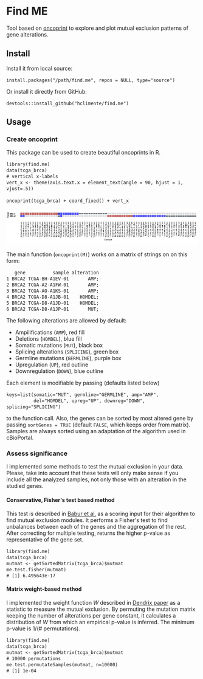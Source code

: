 # Find ME

Tool based on [oncoprint](https://github.com/dakl/oncoprint) to explore and plot mutual exclusion patterns of gene alterations.

## Install

Install it from local source:

```{r}
install.packages("/path/find.me", repos = NULL, type="source")
```

Or install it directly from GitHub:

```{r}
devtools::install_github("hclimente/find.me")
```

## Usage

### Create oncoprint

This package can be used to create beautiful oncoprints in R. 

```{r}
library(find.me)
data(tcga_brca)
# vertical x-labels
vert_x <- theme(axis.text.x = element_text(angle = 90, hjust = 1, vjust=.5))

oncoprint(tcga_brca) + coord_fixed() + vert_x
```

![oncoprint-example](oncoprint-example.png)

The main function (`oncoprint(M)`) works on a matrix of strings on on this form: 

```
   gene          sample alteration
1 BRCA2 TCGA-BH-A1EV-01       AMP;
2 BRCA2 TCGA-A2-A1FW-01       AMP;
3 BRCA2 TCGA-AO-A1KS-01       AMP;
4 BRCA2 TCGA-D8-A1JB-01    HOMDEL;
5 BRCA2 TCGA-D8-A1JD-01    HOMDEL;
6 BRCA2 TCGA-D8-A1JP-01       MUT;
```

The following alterations are allowed by default: 

* Ampilifications (`AMP`), red fill
* Deletions (`HOMDEL`), blue fill
* Somatic mutations (`MUT`), black box
* Splicing alterations (`SPLICING`), green box
* Germline mutations (`GERMLINE`), purple box
* Upregulation (`UP`), red outline
* Downregulation (`DOWN`), blue outline

Each element is modifiable by passing (defaults listed below)

```{r}
keys=list(somatic="MUT", germline="GERMLINE", amp="AMP", 
          del="HOMDEL", upreg="UP", downreg="DOWN", splicing="SPLICING")
```

to the function call. Also, the genes can be sorted by most altered gene by passing `sortGenes = TRUE` (default `FALSE`, which keeps order from matrix). Samples are always sorted using an adaptation of the algorithm used in cBioPortal. 

### Assess significance

I implemented some methods to test the mutual exclusion in your data. Please, take into account that these tests will only make sense if you include all the analyzed samples, not only those with an alteration in the studied genes.

#### Conservative, Fisher's test based method

This test is described in [Babur et al.](http://www.ncbi.nlm.nih.gov/pmc/articles/PMC4381444/) as a scoring input for their algorithm to find mutual exclusion modules. It performs a Fisher's test to find unbalances between each of the genes and the aggregation of the rest. After correcting for multiple testing, returns the higher p-value as representative of the gene set.

```{r}
library(find.me)
data(tcga_brca)
mutmat <- getSortedMatrix(tcga_brca)$mutmat
me.test.fisher(mutmat)
# [1] 6.495643e-17
```

#### Matrix weight-based method

I implemented the weight function *W* described in [Dendrix paper](http://www.ncbi.nlm.nih.gov/pubmed/21653252) as a statistic to measure the mutual exclusion. By permuting the mutation matrix keeping the number of alterations per gene constant, it calculates a distribution of *W* from which an empirical p-value is inferred. The minimum p-value is 1/(# permutations).

```{r}
library(find.me)
data(tcga_brca)
mutmat <- getSortedMatrix(tcga_brca)$mutmat
# 10000 permutations
me.test.permutateSamples(mutmat, n=10000)
# [1] 1e-04
```
